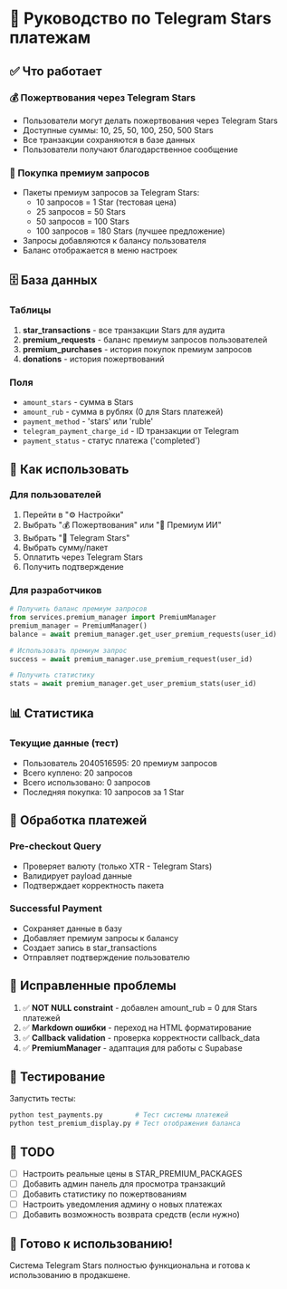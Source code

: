 # 🌟 Руководство по Telegram Stars платежам

## ✅ Что работает

### 💰 Пожертвования через Telegram Stars
- Пользователи могут делать пожертвования через Telegram Stars
- Доступные суммы: 10, 25, 50, 100, 250, 500 Stars
- Все транзакции сохраняются в базе данных
- Пользователи получают благодарственное сообщение

### 💎 Покупка премиум запросов
- Пакеты премиум запросов за Telegram Stars:
  - 10 запросов = 1 Star (тестовая цена)
  - 25 запросов = 50 Stars  
  - 50 запросов = 100 Stars
  - 100 запросов = 180 Stars (лучшее предложение)
- Запросы добавляются к балансу пользователя
- Баланс отображается в меню настроек

## 🗄️ База данных

### Таблицы
1. **star_transactions** - все транзакции Stars для аудита
2. **premium_requests** - баланс премиум запросов пользователей  
3. **premium_purchases** - история покупок премиум запросов
4. **donations** - история пожертвований

### Поля
- `amount_stars` - сумма в Stars
- `amount_rub` - сумма в рублях (0 для Stars платежей)
- `payment_method` - 'stars' или 'ruble'
- `telegram_payment_charge_id` - ID транзакции от Telegram
- `payment_status` - статус платежа ('completed')

## 🔧 Как использовать

### Для пользователей
1. Перейти в "⚙️ Настройки"
2. Выбрать "💰 Пожертвования" или "💎 Премиум ИИ"
3. Выбрать "🌟 Telegram Stars"
4. Выбрать сумму/пакет
5. Оплатить через Telegram Stars
6. Получить подтверждение

### Для разработчиков
```python
# Получить баланс премиум запросов
from services.premium_manager import PremiumManager
premium_manager = PremiumManager()
balance = await premium_manager.get_user_premium_requests(user_id)

# Использовать премиум запрос
success = await premium_manager.use_premium_request(user_id)

# Получить статистику
stats = await premium_manager.get_user_premium_stats(user_id)
```

## 📊 Статистика

### Текущие данные (тест)
- Пользователь 2040516595: 20 премиум запросов
- Всего куплено: 20 запросов  
- Всего использовано: 0 запросов
- Последняя покупка: 10 запросов за 1 Star

## 🔄 Обработка платежей

### Pre-checkout Query
- Проверяет валюту (только XTR - Telegram Stars)
- Валидирует payload данные
- Подтверждает корректность пакета

### Successful Payment
- Сохраняет данные в базу
- Добавляет премиум запросы к балансу
- Создает запись в star_transactions
- Отправляет подтверждение пользователю

## 🐛 Исправленные проблемы

1. ✅ **NOT NULL constraint** - добавлен amount_rub = 0 для Stars платежей
2. ✅ **Markdown ошибки** - переход на HTML форматирование  
3. ✅ **Callback validation** - проверка корректности callback_data
4. ✅ **PremiumManager** - адаптация для работы с Supabase

## 🧪 Тестирование

Запустить тесты:
```bash
python test_payments.py        # Тест системы платежей
python test_premium_display.py # Тест отображения баланса
```

## 📝 TODO

- [ ] Настроить реальные цены в STAR_PREMIUM_PACKAGES
- [ ] Добавить админ панель для просмотра транзакций
- [ ] Добавить статистику по пожертвованиям
- [ ] Настроить уведомления админу о новых платежах
- [ ] Добавить возможность возврата средств (если нужно)

## 🎉 Готово к использованию!

Система Telegram Stars полностью функциональна и готова к использованию в продакшене.